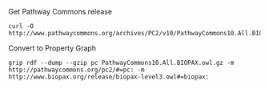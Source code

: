 

Get Pathway Commons release
```
curl -O http://www.pathwaycommons.org/archives/PC2/v10/PathwayCommons10.All.BIOPAX.owl.gz
```

Convert to Property Graph
```
grip rdf --dump --gzip pc PathwayCommons10.All.BIOPAX.owl.gz -m http://pathwaycommons.org/pc2/#=pc: -m http://www.biopax.org/release/biopax-level3.owl#=biopax:
```
